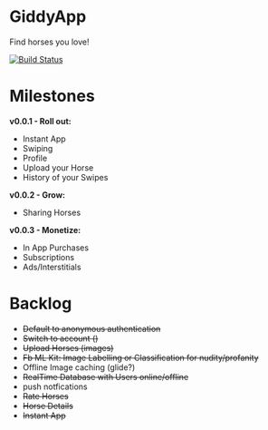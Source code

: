 # GiddyApp
Find horses you love!

[![Build Status](https://travis-ci.org/Entreco/GiddyApp.svg?branch=develop)](https://travis-ci.org/Entreco/GiddyApp)

# Milestones
__v0.0.1 - Roll out:__
- Instant App
- Swiping
- Profile
- Upload your Horse
- History of your Swipes

__v0.0.2 - Grow:__
- Sharing Horses

__v0.0.3 - Monetize:__
- In App Purchases
- Subscriptions
- Ads/Interstitials

# Backlog

- ~~Default to anonymous authentication~~
- ~~Switch to account ()~~
- ~~Upload Horses (images)~~
- ~~Fb ML Kit: Image Labelling or Classification for nudity/profanity~~
- Offline Image caching (glide?)
- ~~RealTime Database with Users online/offline~~
- push notfications
- ~~Rate Horses~~
- ~~Horse Details~~
- ~~Instant App~~ 
